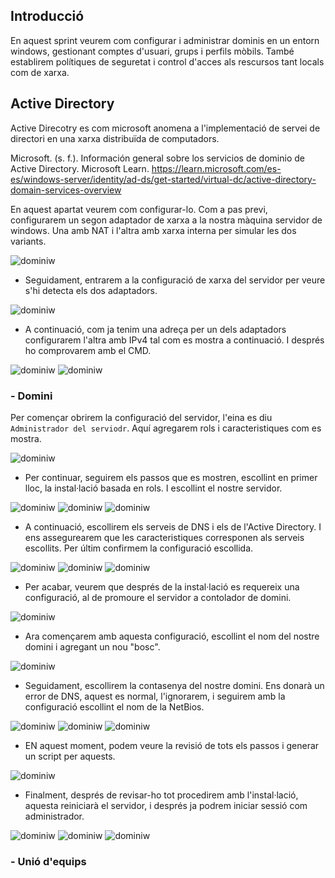 ## Introducció

En aquest sprint veurem com configurar i administrar dominis en un entorn windows, gestionant comptes d'usuari, grups i perfils mòbils. També establirem polítiques de seguretat i control d'acces als rescursos tant locals com de xarxa.

## Active Directory

Active Direcotry es com microsoft anomena a l'implementació de servei de directori en una xarxa distribuïda de computadors. 

Microsoft. (s. f.). Información general sobre los servicios de dominio de Active Directory. Microsoft Learn. https://learn.microsoft.com/es-es/windows-server/identity/ad-ds/get-started/virtual-dc/active-directory-domain-services-overview

En aquest apartat veurem com configurar-lo. Com a pas previ, configurarem un segon adaptador de xarxa a la nostra màquina servidor de windows. Una amb NAT i l'altra amb xarxa interna per simular les dos variants.

![dominiw](dominiwin.png)

- Seguidament, entrarem a la configuració de xarxa del servidor per veure s'hi detecta els dos adaptadors.

![dominiw](dominiwin1.png)

- A continuació, com ja tenim una adreça per un dels adaptadors configurarem l'altra amb IPv4 tal com es mostra a continuació. I després ho comprovarem amb el CMD.

![dominiw](dominiwin2.png)
![dominiw](dominiwin3.png)

### - Domini

Per començar obrirem la configuració del servidor, l'eina es diu ```Administrador del serviodr```. Aquí agregarem rols i caracteristiques com es mostra.

![dominiw](dominiwin4.png)

- Per continuar, seguirem els passos que es mostren, escollint en primer lloc, la instal·lació basada en rols. I escollint el nostre servidor.

![dominiw](dominiwin5.png)
![dominiw](dominiwin6.png)
![dominiw](dominiwin7.png)

- A continuació, escollirem els serveis de DNS i els de l'Active Directory. I ens assegurearem que les caracteristiques corresponen als serveis escollits. Per últim confirmem la configuració escollida.

![dominiw](dominiwin8.png)
![dominiw](dominiwin9.png)
![dominiw](dominiwin10.png)

- Per acabar, veurem que després de la instal·lació es requereix una configuració, al de promoure el servidor a contolador de domini.

![dominiw](dominiwin11.png)

- Ara començarem amb aquesta configuració, escollint el nom del nostre domini i agregant un nou "bosc".

![dominiw](dominiwin12.png)

- Seguidament, escollirem la contasenya del nostre domini. Ens donarà un error de DNS, aquest es normal, l'ignorarem, i seguirem amb la configuració escollint el nom de la NetBios.

![dominiw](dominiwin13.png)
![dominiw](dominiwin14.png)
![dominiw](dominiwin15.png)

- EN aquest moment, podem veure la revisió de tots els passos i generar un script per aquests.

![dominiw](dominiwin16.png)

- Finalment, després de revisar-ho tot procedirem amb l'instal·lació, aquesta reiniciarà el servidor, i després ja podrem iniciar sessió com administrador.

![dominiw](dominiwin17.png)
![dominiw](dominiwin18.png)
![dominiw](dominiwin19.png)

### - Unió d'equips

